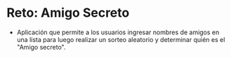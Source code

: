 <h1>Reto: Amigo Secreto</h1>

- Aplicación que permite a los usuarios ingresar nombres de amigos en una lista para luego realizar un sorteo aleatorio y determinar quién es el "Amigo secreto".
